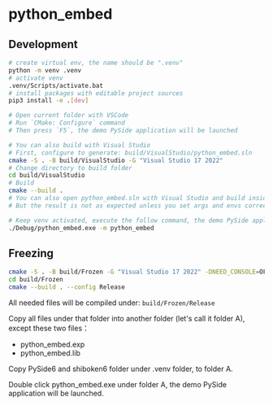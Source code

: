 # python_embed

## Development

```bash
# create virtual env, the name should be ".venv"
python -m venv .venv
# activate venv
.venv/Scripts/activate.bat
# install packages with editable project sources
pip3 install -e .[dev]

# Open current folder with VSCode
# Run `CMake: Configure` command
# Then press `F5`, the demo PySide application will be launched

# You can also build with Visual Studio
# First, configure to generate: build/VisualStudio/python_embed.sln
cmake -S . -B build/VisualStudio -G "Visual Studio 17 2022"
# Change directory to build folder
cd build/VisualStudio
# Build
cmake --build .
# You can also open python_embed.sln with Visual Studio and build inside Visual Studio
# But the result is not as expected unless you set args and envs correctly (See `.vscode/launch.json` for more information)

# Keep venv activated, execute the follow command, the demo PySide application will also be launched
./Debug/python_embed.exe -m python_embed
```

## Freezing

```bash
cmake -S . -B build/Frozen -G "Visual Studio 17 2022" -DNEED_CONSOLE=OFF -DFREEZE_APPLICATION=ON -DCMAKE_BUILD_TYPE:STRING=Release
cd build/Frozen
cmake --build . --config Release
```

All needed files will be compiled under: `build/Frozen/Release`

Copy all files under that folder into another folder (let's call it folder A), except these two files：

- python_embed.exp
- python_embed.lib

Copy PySide6 and shiboken6 folder under .venv folder, to folder A.

Double click python_embed.exe under folder A, the demo PySide application will be launched.
